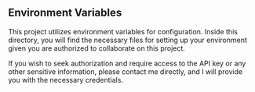 ## Environment Variables

This project utilizes environment variables for configuration. Inside this directory, you will find the necessary files for setting up your environment given you are authorized to collaborate on this project.

If you wish to seek authorization and require access to the API key or any other sensitive information, please contact me directly, and I will provide you with the necessary credentials.
